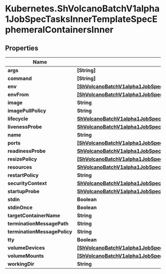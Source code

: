 # Kubernetes.ShVolcanoBatchV1alpha1JobSpecTasksInnerTemplateSpecEphemeralContainersInner

## Properties

Name | Type | Description | Notes
------------ | ------------- | ------------- | -------------
**args** | **[String]** |  | [optional] 
**command** | **[String]** |  | [optional] 
**env** | [**[ShVolcanoBatchV1alpha1JobSpecTasksInnerTemplateSpecContainersInnerEnvInner]**](ShVolcanoBatchV1alpha1JobSpecTasksInnerTemplateSpecContainersInnerEnvInner.md) |  | [optional] 
**envFrom** | [**[ShVolcanoBatchV1alpha1JobSpecTasksInnerTemplateSpecContainersInnerEnvFromInner]**](ShVolcanoBatchV1alpha1JobSpecTasksInnerTemplateSpecContainersInnerEnvFromInner.md) |  | [optional] 
**image** | **String** |  | [optional] 
**imagePullPolicy** | **String** |  | [optional] 
**lifecycle** | [**ShVolcanoBatchV1alpha1JobSpecTasksInnerTemplateSpecContainersInnerLifecycle**](ShVolcanoBatchV1alpha1JobSpecTasksInnerTemplateSpecContainersInnerLifecycle.md) |  | [optional] 
**livenessProbe** | [**ShVolcanoBatchV1alpha1JobSpecTasksInnerTemplateSpecContainersInnerLivenessProbe**](ShVolcanoBatchV1alpha1JobSpecTasksInnerTemplateSpecContainersInnerLivenessProbe.md) |  | [optional] 
**name** | **String** |  | 
**ports** | [**[ShVolcanoBatchV1alpha1JobSpecTasksInnerTemplateSpecContainersInnerPortsInner]**](ShVolcanoBatchV1alpha1JobSpecTasksInnerTemplateSpecContainersInnerPortsInner.md) |  | [optional] 
**readinessProbe** | [**ShVolcanoBatchV1alpha1JobSpecTasksInnerTemplateSpecContainersInnerLivenessProbe**](ShVolcanoBatchV1alpha1JobSpecTasksInnerTemplateSpecContainersInnerLivenessProbe.md) |  | [optional] 
**resizePolicy** | [**[ShVolcanoBatchV1alpha1JobSpecTasksInnerTemplateSpecContainersInnerResizePolicyInner]**](ShVolcanoBatchV1alpha1JobSpecTasksInnerTemplateSpecContainersInnerResizePolicyInner.md) |  | [optional] 
**resources** | [**ShVolcanoBatchV1alpha1JobSpecTasksInnerTemplateSpecContainersInnerResources**](ShVolcanoBatchV1alpha1JobSpecTasksInnerTemplateSpecContainersInnerResources.md) |  | [optional] 
**restartPolicy** | **String** |  | [optional] 
**securityContext** | [**ShVolcanoBatchV1alpha1JobSpecTasksInnerTemplateSpecContainersInnerSecurityContext**](ShVolcanoBatchV1alpha1JobSpecTasksInnerTemplateSpecContainersInnerSecurityContext.md) |  | [optional] 
**startupProbe** | [**ShVolcanoBatchV1alpha1JobSpecTasksInnerTemplateSpecContainersInnerLivenessProbe**](ShVolcanoBatchV1alpha1JobSpecTasksInnerTemplateSpecContainersInnerLivenessProbe.md) |  | [optional] 
**stdin** | **Boolean** |  | [optional] 
**stdinOnce** | **Boolean** |  | [optional] 
**targetContainerName** | **String** |  | [optional] 
**terminationMessagePath** | **String** |  | [optional] 
**terminationMessagePolicy** | **String** |  | [optional] 
**tty** | **Boolean** |  | [optional] 
**volumeDevices** | [**[ShVolcanoBatchV1alpha1JobSpecTasksInnerTemplateSpecContainersInnerVolumeDevicesInner]**](ShVolcanoBatchV1alpha1JobSpecTasksInnerTemplateSpecContainersInnerVolumeDevicesInner.md) |  | [optional] 
**volumeMounts** | [**[ShVolcanoBatchV1alpha1JobSpecTasksInnerTemplateSpecContainersInnerVolumeMountsInner]**](ShVolcanoBatchV1alpha1JobSpecTasksInnerTemplateSpecContainersInnerVolumeMountsInner.md) |  | [optional] 
**workingDir** | **String** |  | [optional] 


